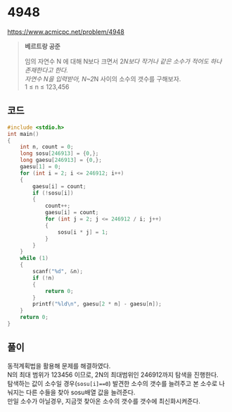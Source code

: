 # 4948
https://www.acmicpc.net/problem/4948
>**베르트랑 공준**
>
> 임의 자연수 N 에 대해 N보다 크면서 2*N보다 작거나 같은 소수가 적어도 하나 존재한다고 한다.<br>
>자연수 N을 입력받아, N~2*N 사이의 소수의 갯수를 구해보자.<br>
>1 ≤ n ≤ 123,456<br>
## 코드
```c
#include <stdio.h>
int main()
{
    int n, count = 0;
    long sosu[246913] = {0,};
    long gaesu[246913] = {0,};
    gaesu[1] = 0;
    for (int i = 2; i <= 246912; i++)
    {
        gaesu[i] = count;
        if (!sosu[i])
        {
            count++;
            gaesu[i] = count;
            for (int j = 2; j <= 246912 / i; j++)
            {
                sosu[i * j] = 1;
            }
        }
    }
    while (1)
    {
        scanf("%d", &n);
        if (!n)
        {
            return 0;
        }
        printf("%ld\n", gaesu[2 * n] - gaesu[n]);
    }
    return 0;
}
```
## 풀이
동적계획법을 활용해 문제를 해결하였다.<br>
N의 최대 범위가 123456 이므로, 2N의 최대범위인 246912까지 탐색을 진행한다.<br>
탐색하는 값이 소수일 경우(`sosu[i]==0`) 발견한 소수의 갯수를 늘려주고 본 소수로 나눠지는 다른 수들을 찾아 sosu배열 값을 늘려준다.<br>
만일 소수가 아닐경우, 지금껏 찾아온 소수의 갯수를 갯수에 최신화시켜준다.<br>
